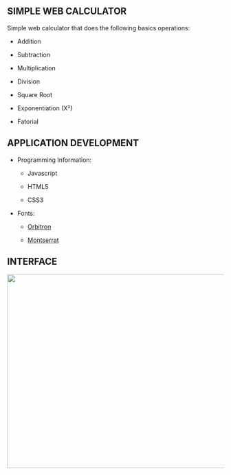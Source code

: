 ##  SIMPLE WEB CALCULATOR

Simple web calculator that does the following basics operations:
  
- Addition
  
- Subtraction
  
- Multiplication
  
- Division
  
- Square Root
  
- Exponentiation (X²)
  
- Fatorial

## APPLICATION DEVELOPMENT
 
- Programming Information:
   
  - Javascript
   
  - HTML5
   
  - CSS3
 
- Fonts:
   
  - [Orbitron](https://fonts.google.com/specimen/Orbitron)
  
  - [Montserrat](https://fonts.google.com/specimen/Montserrat)
## INTERFACE
   
<p align="center">
    <img src="hhttps://drive.google.com/file/d/16GvVBTPazLBqjFJXsk-_6dIprppOVJfr/view" width="600" height="450""/>
   </p>
